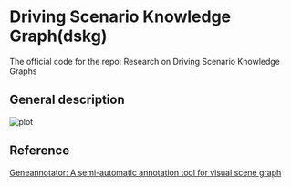 # Driving Scenario Knowledge Graph(dskg)
The official code for the repo: Research on Driving Scenario Knowledge Graphs
## General description<a name="gs"></a>
![plot](./dskg.svg)
## Reference
[Geneannotator: A semi-automatic annotation tool for visual scene graph](https://github.com/Milomilo0320/A-Semi-automatic-Annotation-Software-for-Scene-Graph)

